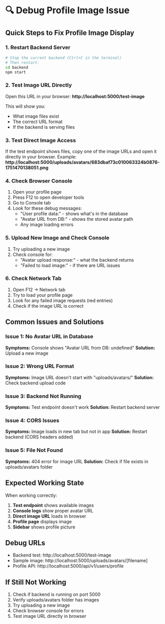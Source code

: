 # 🔍 Debug Profile Image Issue

## Quick Steps to Fix Profile Image Display

### 1. **Restart Backend Server**
```bash
# Stop the current backend (Ctrl+C in the terminal)
# Then restart:
cd backend
npm start
```

### 2. **Test Image URL Directly**
Open this URL in your browser: **http://localhost:5000/test-image**

This will show you:
- What image files exist
- The correct URL format
- If the backend is serving files

### 3. **Test Direct Image Access**
If the test endpoint shows files, copy one of the image URLs and open it directly in your browser.
Example: **http://localhost:5000/uploads/avatars/683dbaf73c010063324b0876-1751470138051.png**

### 4. **Check Browser Console**
1. Open your profile page
2. Press F12 to open developer tools
3. Go to Console tab
4. Look for these debug messages:
   - "User profile data:" - shows what's in the database
   - "Avatar URL from DB:" - shows the stored avatar path
   - Any image loading errors

### 5. **Upload New Image and Check Console**
1. Try uploading a new image
2. Check console for:
   - "Avatar upload response:" - what the backend returns
   - "Failed to load image:" - if there are URL issues

### 6. **Check Network Tab**
1. Open F12 → Network tab
2. Try to load your profile page
3. Look for any failed image requests (red entries)
4. Check if the image URL is correct

## Common Issues and Solutions

### Issue 1: No Avatar URL in Database
**Symptoms:** Console shows "Avatar URL from DB: undefined"
**Solution:** Upload a new image

### Issue 2: Wrong URL Format
**Symptoms:** Image URL doesn't start with "uploads/avatars/"
**Solution:** Check backend upload code

### Issue 3: Backend Not Running
**Symptoms:** Test endpoint doesn't work
**Solution:** Restart backend server

### Issue 4: CORS Issues
**Symptoms:** Image loads in new tab but not in app
**Solution:** Restart backend (CORS headers added)

### Issue 5: File Not Found
**Symptoms:** 404 error for image URL
**Solution:** Check if file exists in uploads/avatars folder

## Expected Working State

When working correctly:
1. **Test endpoint** shows available images
2. **Console logs** show proper avatar URL
3. **Direct image URL** loads in browser
4. **Profile page** displays image
5. **Sidebar** shows profile picture

## Debug URLs

- Backend test: http://localhost:5000/test-image
- Sample image: http://localhost:5000/uploads/avatars/[filename]
- Profile API: http://localhost:5000/api/v1/users/profile

## If Still Not Working

1. Check if backend is running on port 5000
2. Verify uploads/avatars folder has images
3. Try uploading a new image
4. Check browser console for errors
5. Test image URL directly in browser 